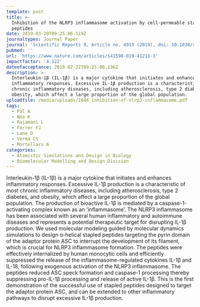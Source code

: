 ```yaml
---
template: post
title: >-
  Inhibition of the NLRP3 inflammasome activation by cell-permeable stapled
  peptides
date: 2019-03-20T09:25:06.119Z
journaltypes: Journal Paper
journal: 'Scientific Reports 9, Article no. 4913 (2019), doi: 10.1038/s41598-019-41211-3'
pubmed: ''
url: 'https://www.nature.com/articles/s41598-019-41211-3'
impactfactor: '4.122'
dateofacceptance: 2019-02-22T09:25:06.136Z
description: >-
  Interleukin-1β (IL-1β) is a major cytokine that initiates and enhances
  inflammatory responses. Excessive IL-1β production is a characteristic of most
  chronic inflammatory diseases, including atherosclerosis, type 2 diabetes, and
  obesity, which affect a large proportion of the global population. 
uploadfile: /media/uploads/1044_inhibition-of-nlrp3-inflammasome.pdf
tags:
  - Pal A
  - Neo K
  - Rajamani L
  - Ferrer FJ
  - Lane D
  - Verma CS
  - Mortellaro A
categories:
  - Atomistic Simulations and Design in Biology
  - Biomolecular Modelling and Design Division
---
```

<!--StartFragment-->

Interleukin-1β (IL-1β) is a major cytokine that initiates and enhances inflammatory responses. Excessive IL-1β production is a characteristic of most chronic inflammatory diseases, including atherosclerosis, type 2 diabetes, and obesity, which affect a large proportion of the global population. The production of bioactive IL-1β is mediated by a caspase-1-activating complex known as an ‘inflammasome’. The NLRP3 inflammasome has been associated with several human inflammatory and autoimmune diseases and represents a potential therapeutic target for disrupting IL-1β production. We used molecular modeling guided by molecular dynamics simulations to design α-helical stapled peptides targeting the pyrin domain of the adaptor protein ASC to interrupt the development of its filament, which is crucial for NLRP3 inflammasome formation. The peptides were effectively internalized by human monocytic cells and efficiently suppressed the release of the inflammasome-regulated cytokines IL-1β and IL-18, following exogenous activation of the NLRP3 inflammasome. The peptides reduced ASC speck formation and caspase-1 processing thereby suppressing pro-IL-1β processing and release of active IL-1β. This is the first demonstration of the successful use of stapled peptides designed to target the adaptor protein ASC, and can be extended to other inflammatory pathways to disrupt excessive IL-1β production.

<!--EndFragment-->
